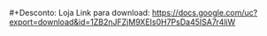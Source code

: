 #+Desconto: Loja
Link para download: https://docs.google.com/uc?export=download&id=1ZB2nJFZjM9XEIs0H7PsDa45ISA7r4liW
